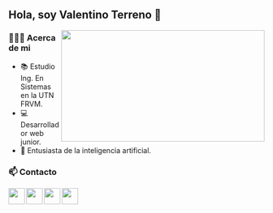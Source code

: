 ## Hola, soy Valentino Terreno 👋
<img src="https://user-images.githubusercontent.com/78498733/179569488-59fa5939-ee9b-4859-9883-aaf7a974cc08.png" align="right" width="400" height="220"/></a>
<h3> 👨🏻‍💻 Acerca de mi </h3>

- 📚 Estudio Ing. En Sistemas en la UTN FRVM. 
- 💻 Desarrollador web junior.
- 🌱 Entusiasta de la inteligencia artificial.


<h3> 📫 Contacto </h3>

<a href="https://www.linkedin.com/in/valentino-terreno-89372a232/">
         <img src="https://user-images.githubusercontent.com/78498733/179557451-199cd2fc-d58d-48e0-9ba7-9d2815318df0.png" align="left" width="32" height="32"/></a>

<a href="mailto:ninot2016@gmail.com">
           <img src="https://user-images.githubusercontent.com/78498733/179564282-212ca254-1ad7-45ed-bac7-6d6def965f91.png" align="left" width="32" height="32"/></a>

<a href="https://twitter.com/?lang=en">
         <img src="https://user-images.githubusercontent.com/78498733/179570010-c99e70b5-7be8-465c-88ef-bcbd706f64aa.png" align="left" width="32" height="32"/></a>
         
<a href="https://www.google.com/">
         <img src="https://user-images.githubusercontent.com/78498733/179561966-e2867d85-1180-4923-b4ef-8f67ee059bb6.png" align="left" width="32" height="32"/></a>






